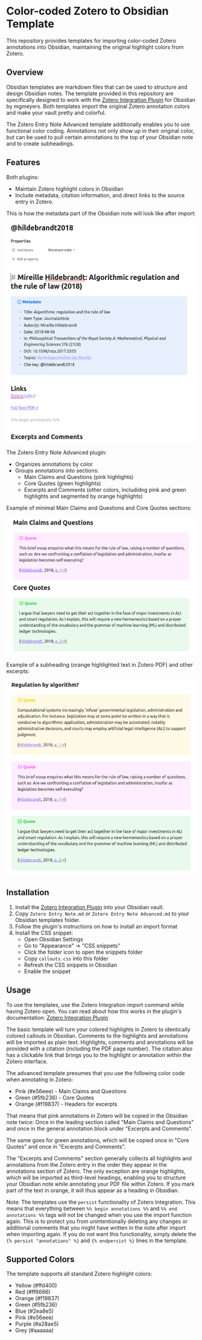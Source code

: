# Color-coded Zotero to Obsidian Template

This repository provides templates for importing color-coded Zotero annotations into Obsidian, maintaining the original highlight colors from Zotero.

## Overview

Obsidian templates are markdown files that can be used to structure and design Obsidian notes. The template provided in this repository are specifically designed to work with the [Zotero Integration Plugin](https://github.com/mgmeyers/obsidian-zotero-integration) for Obsidian by mgmeyers. Both templates import the original Zotero annotation colors and make your vault pretty and colorful.

The Zotero Entry Note Advanced template additionally enables you to use functional color coding. Annotations not only show up in their original color, but can be used to pull certain annotations to the top of your Obsidian note and to create subheadings.

## Features

Both plugins:
- Maintain Zotero highlight colors in Obsidian
- Include metadata, citation information, and direct links to the source entry in Zotero.

This is how the metadata part of the Obsidian note will look like after import:

![Basic structure of the Zotero Entry Note template](example_img_1.png)

The Zotero Entry Note Advanced plugin:
- Organizes annotations by color
- Groups annotations into sections:
  - Main Claims and Questions (pink highlights)
  - Core Quotes (green highlights)
  - Excerpts and Comments (other colors, includidng pink and green highlights and segmented by orange highlights)

Example of minimal Main Claims and Questions and Core Quotes sections:

![Appearance of the Main Claims and Questions and Core Quotes sections](example_img_2.png)

Example of a subheading (orange highlighted text in Zotero PDF) and other excerpts:

![Subheading and excerpts in Zotero Entry Note](example_img_3.png)

## Installation

1. Install the [Zotero Integration Plugin](https://github.com/mgmeyers/obsidian-zotero-integration) into your Obsidian vault.
2. Copy `Zotero Entry Note.md` or `Zotero Entry Note Advanced.md` to your Obsidian templates folder.
3. Follow the plugin's instructions on how to install an import format
3. Install the CSS snippet:
   - Open Obsidian Settings
   - Go to "Appearance" → "CSS snippets"
   - Click the folder icon to open the snippets folder
   - Copy `callouts.css` into this folder
   - Refresh the CSS snippets in Obsidian
   - Enable the snippet

## Usage

To use the templates, use the Zotero Integration import command while having Zotero open. You can read about how this works in the plugin's documentation: [Zotero Integration Plugin](https://github.com/mgmeyers/obsidian-zotero-integration)

The basic template will turn your colored highlights in Zotero to identically colored callouts in Obsidian. Comments to the highlights and annotations will be imported as plain text. Highlights, comments and annotations will be provided with a citation (including the PDF page number). The citation also has a clickable link that brings you to the highlight or annotation within the Zotero interface.

The advanced template presumes that you use the following color code when annotating in Zotero:

- Pink (#e56eee) - Main Claims and Questions
- Green (#5fb236) - Core Quotes
- Orange (#f19837) - Headers for excerpts

That means that pink annotations in Zotero will be copied in the Obsidian note twice: Once in the leading section called "Main Claims and Questions" and once in the general annotation block under "Excerpts and Comments".

The same goes for green annotations, which will be copied once in "Core Quotes" and once in "Excerpts and Comments".

The "Excerpts and Comments" section generally collects all highlights and annotations from the Zotero entry in the order they appear in the annotations section of Zotero. The only exception are orange highlights, which will be imported as third-level headings, enabling you to structure your Obsidian note while annotating your PDF file within Zotero. If you mark part of the text in orange, it will thus appear as a heading in Obsidian.

Note: The templates use the `persist` functionality of Zotero Integration. This means that everything between `%% begin annotations %%` and `%% end annotations %%` tags will not be changed when you use the import function again. This is to protect you from unintentionally deleting any changes or additional comments that you might have written in the note after import when importing again. If you do not want this functionality, simply delete the `{% persist "annotations" %}` and `{% endpersist %}` lines in the template.

## Supported Colors

The template supports all standard Zotero highlight colors:
- Yellow (#ffd400)
- Red (#ff6666)
- Orange (#f19837)
- Green (#5fb236)
- Blue (#2ea8e5)
- Pink (#e56eee)
- Purple (#a28ae5)
- Grey (#aaaaaa)